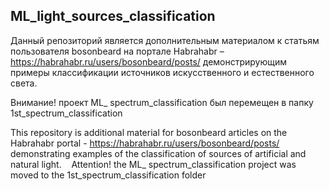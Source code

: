 ## ML_light_sources_classification

Данный репозиторий является дополнительным материалом к статьям пользователя bosonbeard на портале Habrahabr – https://habrahabr.ru/users/bosonbeard/posts/
демонстрирующим примеры классификации источников искусственного и естественного света. 
  
Внимание! проект ML_ spectrum_classification был перемещен в папку 1st_spectrum_classification 
  
  
This repository is additional material for bosonbeard articles on the Habrahabr portal - https://habrahabr.ru/users/bosonbeard/posts/
demonstrating examples of the classification of sources of artificial and natural light.
  
Attention! the ML_ spectrum_classification project was moved to the 1st_spectrum_classification folder
